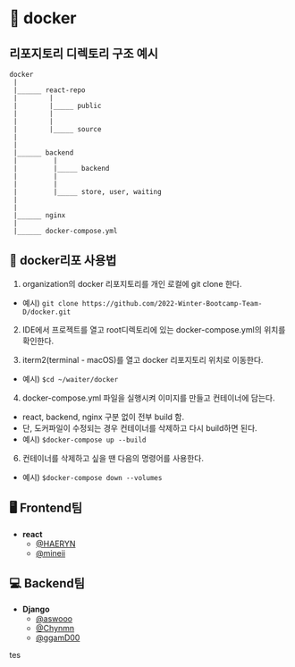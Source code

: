 # 🐳 docker

## 리포지토리 디렉토리 구조 예시

```
docker
 |
 |______ react-repo
 |        |
 |        |_____ public
 |        |
 |        |
 |        |_____ source
 |
 |
 |______ backend
 |         |
 |         |_____ backend
 |         |
 |         |
 |         |_____ store, user, waiting
 |
 |
 |______ nginx
 |
 |______ docker-compose.yml
```

## 🌱 docker리포 사용법

1. organization의 docker 리포지토리를 개인 로컬에 git clone 한다.

- 예시) `git clone https://github.com/2022-Winter-Bootcamp-Team-D/docker.git`

2. IDE에서 프로젝트를 열고 root디렉토리에 있는 docker-compose.yml의 위치를 확인한다.

3. iterm2(terminal - macOS)를 열고 docker 리포지토리 위치로 이동한다.

- 예시) `$cd ~/waiter/docker`

4. docker-compose.yml 파일을 실행시켜 이미지를 만들고 컨테이너에 담는다.

- react, backend, nginx 구분 없이 전부 build 함.
- 단, 도커파일이 수정되는 경우 컨테이너를 삭제하고 다시 build하면 된다.
- 예시) `$docker-compose up --build`

6. 컨테이너를 삭제하고 싶을 땐 다음의 명령어를 사용한다.

- 예시) `$docker-compose down --volumes`

## 🖥️ Frontend팀

- **react**
  - [@HAERYN](https://github.com/HAERYN)
  - [@mineii](https://github.com/mineii)


## 💻 Backend팀

- **Django**
  - [@aswooo](https://github.com/aswooo)
  - [@Chynmn](https://github.com/Chynmn)
  - [@ggamD00](https://github.com/ggamD00)

tes
